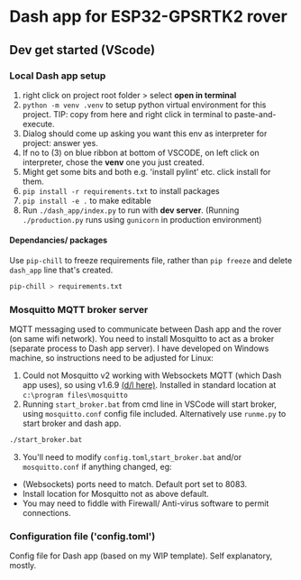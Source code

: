 # Dash app for ESP32-GPSRTK2 rover





## Dev get started (VScode)

### Local Dash app setup

1. right click on project root folder > select **open in terminal**
2. `python -m venv .venv` to setup python virtual environment for this project. TIP: copy from here and right click in terminal to paste-and-execute.
3. Dialog should come up asking you want this env as interpreter for project: answer yes.
4. If no to (3) on blue ribbon at bottom of VSCODE, on left click on interpreter, chose the **venv** one you just created.
5. Might get some bits and both e.g. 'install pylint' etc. click install for them.
6. `pip install -r requirements.txt` to install packages
7. `pip install -e .` to make editable
8. Run `./dash_app/index.py` to run with **dev server**. (Running `./production.py` runs using `gunicorn` in production environment)

#### Dependancies/ packages

Use `pip-chill` to freeze requirements file, rather than `pip freeze` and delete `dash_app` line that's created.

``` bash
pip-chill > requirements.txt
```

### Mosquitto MQTT broker server

MQTT messaging used to communicate between Dash app and the rover (on same wifi network). You need to install Mosquitto to act as a broker (separate process to Dash app server).
I have developed on Windows machine, so instructions need to be adjusted for Linux:

1. Could not Mosquitto v2 working with Websockets MQTT (which Dash app uses), so using v1.6.9 [(d/l here)](https://mosquitto.org/files/binary/win64/mosquitto-1.6.9-install-windows-x64.exe). Installed in standard location at `c:\program files\mosquitto` 
2. Running `start_broker.bat` from cmd line in VSCode will start broker, using `mosquitto.conf` config file included. Alternatively use `runme.py` to start broker and dash app.

``` bash
./start_broker.bat
```
3. You'll need to modify `config.toml`,`start_broker.bat` and/or  `mosquitto.conf` if anything changed, eg:
 - (Websockets) ports need to match. Default port set to 8083.
 - Install location for Mosquitto not as above default.
 - You may need to fiddle with Firewall/ Anti-virus software to permit connections.

### Configuration file ('config.toml')

Config file for Dash app (based on my WIP template). Self explanatory, mostly.
